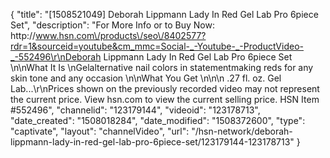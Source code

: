 {
    "title": "[1508521049] Deborah Lippmann Lady In Red Gel Lab Pro 6piece Set",
    "description": "For More Info or to Buy Now: http:\/\/www.hsn.com\/products\/seo\/8402577?rdr=1&sourceid=youtube&cm_mmc=Social-_-Youtube-_-ProductVideo-_-552496\r\nDeborah Lippmann Lady In Red Gel Lab Pro 6piece Set  \n\nWhat It Is \nGelalternative nail colors in statementmaking reds for any skin tone and any occasion \n\nWhat You Get \n\n\n    .27 fl. oz. Gel Lab...\r\nPrices shown on the previously recorded video may not represent the current price.  View hsn.com to view the current selling price. HSN Item #552496",
    "channelid": "123179144",
    "videoid": "123178713",
    "date_created": "1508018284",
    "date_modified": "1508372600",
    "type": "captivate",
    "layout": "channelVideo",
    "url": "\/hsn-network\/deborah-lippmann-lady-in-red-gel-lab-pro-6piece-set\/123179144-123178713"
}